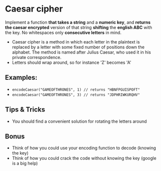 # Caesar cipher

Implement a function **that takes a string** and a **numeric key**, and **returns the caesar encrypted** version of that string **shifting** the **english ABC** with the key. No whitespaces only **consecutive letters** in mind.

* Caesar cipher is a method in which each letter in the plaintext is replaced by a letter with some fixed number of positions down the alphabet. The method is named after Julius Caesar, who used it in his private correspondence.
* Letters should wrap around, so for instance 'Z' becomes 'A'

## Examples:

* ```encodeCaesar("GAMEOFTHRONES", 1) // returns "HBNFPGUISPOFT"```
* ```encodeCaesar("GAMEOFTHRONES", 3) // returns "JDPHRIWKURQHV"```

## Tips & Tricks
* You should find a convenient solution for rotating the letters around

## Bonus
* Think of how you could use your encoding function to decode (knowing the key)
* Think of how you could crack the code without knowing the key (google is a big help)
